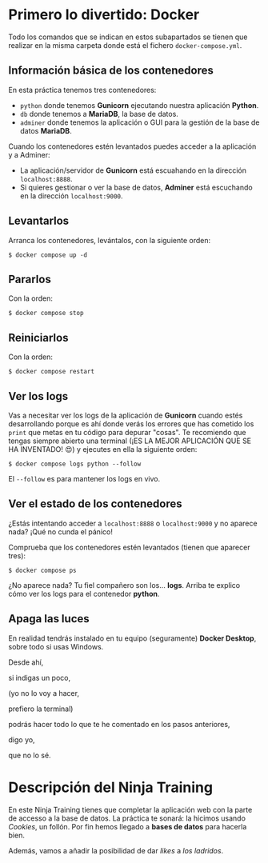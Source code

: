 # Primero lo divertido: Docker
Todo los comandos que se indican en estos subapartados se tienen que realizar en la misma carpeta donde está el fichero `docker-compose.yml`.

## Información básica de los contenedores
En esta práctica tenemos tres contenedores:

- `python` donde tenemos **Gunicorn** ejecutando nuestra aplicación **Python**.
- `db` donde tenemos a **MariaDB**, la base de datos.
- `adminer` donde tenemos la aplicación o GUI para la gestión de la base de datos **MariaDB**.

Cuando los contenedores estén levantados puedes acceder a la aplicación y a Adminer:

- La aplicación/servidor de **Gunicorn** está escuahando en la dirección `localhost:8888`.
- Si quieres gestionar o ver la base de datos, **Adminer** está escuchando en la dirección `localhost:9000`.

## Levantarlos
Arranca los contenedores, levántalos, con la siguiente orden:

``` shell
$ docker compose up -d
```

## Pararlos
Con la orden:

``` shell
$ docker compose stop
```

## Reiniciarlos
Con la orden:

``` shell
$ docker compose restart
```

## Ver los logs
Vas a necesitar ver los logs de la aplicación de **Gunicorn** cuando estés desarrollando porque es ahí donde verás los errores que has cometido los `print` que metas en tu código para depurar "cosas". Te recomiendo que tengas siempre abierto una terminal (¡ES LA MEJOR APLICACIÓN QUE SE HA INVENTADO! :heart_eyes:) y ejecutes en ella la siguiente orden:

``` shell
$ docker compose logs python --follow
```

El `--follow` es para mantener los logs en vivo.

## Ver el estado de los contenedores
¿Estás intentando acceder a `localhost:8888` o `localhost:9000` y no aparece nada? ¡Qué no cunda el pánico!

Comprueba que los contenedores estén levantados (tienen que aparecer tres):

``` shell
$ docker compose ps
```

¿No aparece nada? Tu fiel compañero son los... **logs**. Arriba te explico cómo ver los logs para el contenedor **python**.

## Apaga las luces
En realidad tendrás instalado en tu equipo (seguramente) **Docker Desktop**, sobre todo si usas Windows.

Desde ahí,

si indigas un poco,

(yo no lo voy a hacer,

prefiero la terminal)

podrás hacer todo lo que te he comentado en los pasos anteriores,

digo yo,

que no lo sé.

# Descripción del Ninja Training
En este Ninja Training tienes que completar la aplicación web con la parte de accesso a la base de datos. La práctica te sonará: la hicimos usando *Cookies*, un follón. Por fin hemos llegado a **bases de datos** para hacerla bien.

Además, vamos a añadir la posibilidad de dar *likes* a *los ladridos*.

